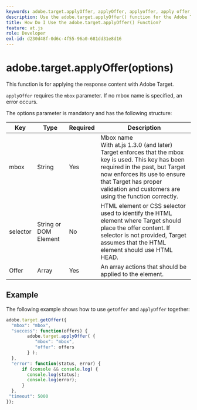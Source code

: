 ```yaml
---
keywords: adobe.target.applyOffer, applyOffer, applyoffer, apply offer, at.js, functions, function, $8
description: Use the adobe.target.applyOffer() function for the Adobe Target at.js JavaScript library to apply the response content.
title: How Do I Use the adobe.target.applyOffer() Function?
feature: at.js
role: Developer
exl-id: d230d48f-0d6c-4f55-96a0-681dd31e8d16
---
```

# adobe.target.applyOffer(options)

This function is for applying the response content with Adobe Target.

<InlineAlert variant="info" slots="text"/>

`applyOffer` requires the `mbox` parameter. If no mbox name is specified, an error occurs.

The options parameter is mandatory and has the following structure:

| Key | Type | Required | Description |
|--- |--- |--- |--- |
|mbox|String|Yes|Mbox name<br />With at.js 1.3.0 (and later) Target enforces that the mbox key is used. This key has been required in the past, but Target now enforces its use to ensure that Target has proper validation and customers are using the function correctly.|
|selector|String or DOM Element|No|HTML element or CSS selector used to identify the HTML element where Target should place the offer content. If selector is not provided, Target assumes that the HTML element should use HTML HEAD.|
|Offer|Array|Yes|An array actions that should be applied to the element.|

## Example

The following example shows how to use `getOffer` and `applyOffer` together:

```javascript
adobe.target.getOffer({   
  "mbox": "mbox",   
  "success": function(offers) {           
        adobe.target.applyOffer( {  
           "mbox": "mbox", 
           "offer": offers  
        } ); 
  },   
  "error": function(status, error) {           
      if (console && console.log) { 
        console.log(status); 
        console.log(error); 
      } 
  }, 
 "timeout": 5000 
}); 
```
